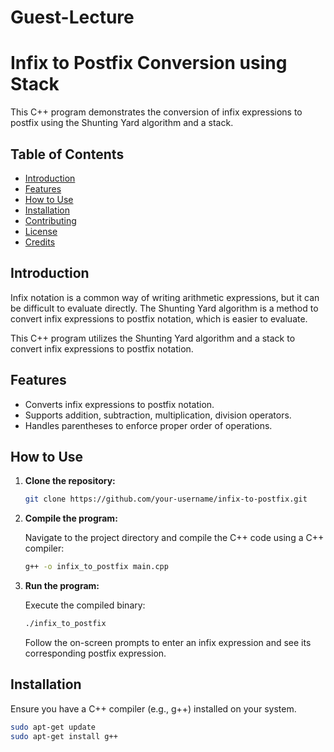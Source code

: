 # Guest-Lecture

# Infix to Postfix Conversion using Stack

This C++ program demonstrates the conversion of infix expressions to postfix using the Shunting Yard algorithm and a stack.

## Table of Contents

- [Introduction](#introduction)
- [Features](#features)
- [How to Use](#how-to-use)
- [Installation](#installation)
- [Contributing](#contributing)
- [License](#license)
- [Credits](#credits)

## Introduction

Infix notation is a common way of writing arithmetic expressions, but it can be difficult to evaluate directly. The Shunting Yard algorithm is a method to convert infix expressions to postfix notation, which is easier to evaluate.

This C++ program utilizes the Shunting Yard algorithm and a stack to convert infix expressions to postfix notation.

## Features

- Converts infix expressions to postfix notation.
- Supports addition, subtraction, multiplication, division operators.
- Handles parentheses to enforce proper order of operations.

## How to Use

1. **Clone the repository:**

    ```bash
    git clone https://github.com/your-username/infix-to-postfix.git
    ```

2. **Compile the program:**

    Navigate to the project directory and compile the C++ code using a C++ compiler:

    ```bash
    g++ -o infix_to_postfix main.cpp
    ```

3. **Run the program:**

    Execute the compiled binary:

    ```bash
    ./infix_to_postfix
    ```

    Follow the on-screen prompts to enter an infix expression and see its corresponding postfix expression.

## Installation

Ensure you have a C++ compiler (e.g., g++) installed on your system.

```bash
sudo apt-get update
sudo apt-get install g++
